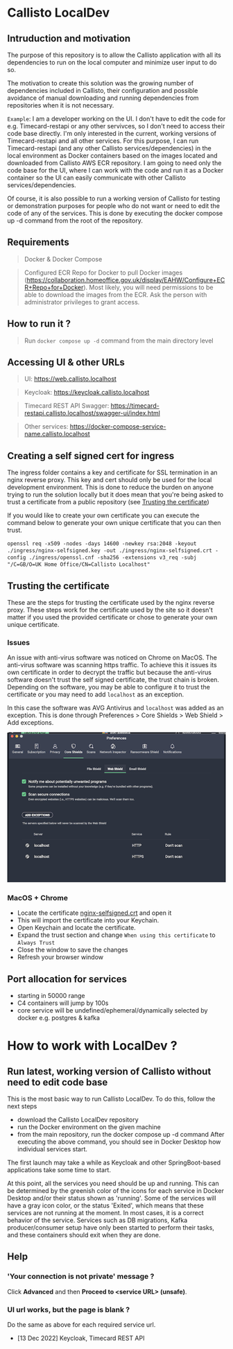 # Callisto LocalDev

## Intruduction and motivation

The purpose of this repository is to allow the Callisto application with all its dependencies to run on the local computer and minimize user input to do so.

The motivation to create this solution was the growing number of dependencies included in Callisto, their configuration and possible avoidance of manual downloading and running dependencies from repositories when it is not necessary.

`Example`: I am a developer working on the UI. I don't have to edit the code for e.g. Timecard-restapi or any other servivces, so I don't need to access their code base directly. I'm only interested in the current, working versions of Timecard-restapi and all other services. For this purpose, I can run Timecard-restapi (and any other Callisto services/dependencies) in the local environment as Docker containers based on the images located and downloaded from Callisto AWS ECR repository. I am going to need only the code base for the UI, where I can work with the code and run it as a Docker container so the UI can easily communicate with other Callisto services/dependencies.

Of course, it is also possible to run a working version of Callisto for testing or demonstration purposes for people who do not want or need to edit the code of any of the services.
This is done by executing the docker compose up -d command from the root of the repository.

## Requirements

> Docker & Docker Compose

> Configured ECR Repo for Docker to pull Docker images (https://collaboration.homeoffice.gov.uk/display/EAHW/Configure+ECR+Repo+for+Docker). Most likely, you will need permissions to be able to download the images from the ECR. Ask the person with administrator privileges to grant access.

## How to run it ?

> Run `docker compose up -d` command from the main directory level

## Accessing UI & other URLs

> UI: https://web.callisto.localhost

> Keycloak: https://keycloak.callisto.localhost

> Timecard REST API Swagger: https://timecard-restapi.callisto.localhost/swagger-ui/index.html

> Other services: https://docker-compose-service-name.callisto.localhost

## Creating a self signed cert for ingress

The ingress folder contains a key and certificate for SSL termination in an nginx reverse proxy.
This key and cert should only be used for the local development environment. This is done to
reduce the burden on anyone trying to run the solution locally but it does mean that you're
being asked to trust a certificate from a public repository
(see [Trusting the certificate](#trusting-the-certificate))

If you would like to create your own certificate you can execute the command below to generate
your own unique certificate that you can then trust.

```
openssl req -x509 -nodes -days 14600 -newkey rsa:2048 -keyout ./ingress/nginx-selfsigned.key -out ./ingress/nginx-selfsigned.crt -config ./ingress/openssl.cnf -sha256 -extensions v3_req -subj "/C=GB/O=UK Home Office/CN=Callisto Localhost"
```

## Trusting the certificate

These are the steps for trusting the certificate used by the nginx reverse proxy. These steps work
for the certificate used by the site so it doesn't matter if you used the provided certificate
or chose to generate your own unique certificate.

### Issues

An issue with anti-virus software was noticed on Chrome on MacOS. The anti-virus software
was scanning https traffic. To achieve this it issues its own certificate in order to decrypt the
traffic but because the anti-virus software doesn't trust the self signed certificate, the
trust chain is broken. Depending on the software, you may be able to configure it to trust the
certificate or you may need to add `localhost` as an exception.

In this case the software was AVG Antivirus and `localhost` was added as an exception. This is
done through Preferences > Core Shields > Web Shield > Add exceptions.

![Add exception in AVG Antivirus](./avg_exception.png)

### MacOS + Chrome

- Locate the certificate [nginx-selfsigned.crt](./ingress/nginx-selfsigned.crt) and open it
- This will import the certificate into your Keychain.
- Open Keychain and locate the certificate.
- Expand the trust section and change `When using this certificate` to `Always Trust`
- Close the window to save the changes
- Refresh your browser window

## Port allocation for services

- starting in 50000 range
- C4 containers will jump by 100s
- core service will be undefined/ephemeral/dynamically selected by docker e.g. postgres & kafka

# How to work with LocalDev ?

## Run latest, working version of Callisto without need to edit code base

This is the most basic way to run Callisto LocalDev.
To do this, follow the next steps

- download the Callisto LocalDev repository
- run the Docker environment on the given machine
- from the main repository, run the docker compose up -d command
  After executing the above command, you should see in Docker Desktop how individual services start.

The first launch may take a while as Keycloak and other SpringBoot-based applications take some time to start.

At this point, all the services you need should be up and running. This can be determined by the greenish color of the icons for each service in Docker Desktop and/or their status shown as 'running'. Some of the services will have a gray icon color, or the status 'Exited', which means that these services are not running at the moment. In most cases, it is a correct behavior of the service. Services such as DB migrations, Kafka producer/consumer setup have only been started to perform their tasks, and these containers should exit when they are done.

## Help

### **'Your connection is not private' message ?**

Click **Advanced** and then **Proceed to \<service URL> (unsafe)**.

### **UI url works, but the page is blank ?**

Do the same as above for each required service url.

- [13 Dec 2022] Keycloak, Timecard REST API
